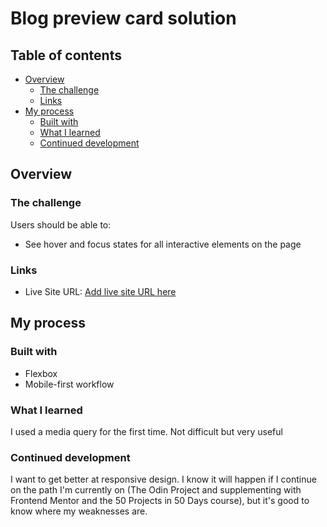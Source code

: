 # Blog preview card solution

## Table of contents

- [Overview](#overview)
  - [The challenge](#the-challenge)
  - [Links](#links)
- [My process](#my-process)
  - [Built with](#built-with)
  - [What I learned](#what-i-learned)
  - [Continued development](#continued-development)


## Overview

### The challenge

Users should be able to:

- See hover and focus states for all interactive elements on the page


### Links
<!-- 
- Solution URL: [Add solution URL here](https://your-solution-url.com) -->
- Live Site URL: [Add live site URL here](https://your-live-site-url.com)

## My process

### Built with
- Flexbox
- Mobile-first workflow

### What I learned
I used a media query for the first time. Not difficult but very useful

### Continued development
I want to get better at responsive design. I know it will happen if I continue on the path I'm currently on (The Odin Project and supplementing with Frontend Mentor and the 50 Projects in 50 Days course), but it's good to know where my weaknesses are.

